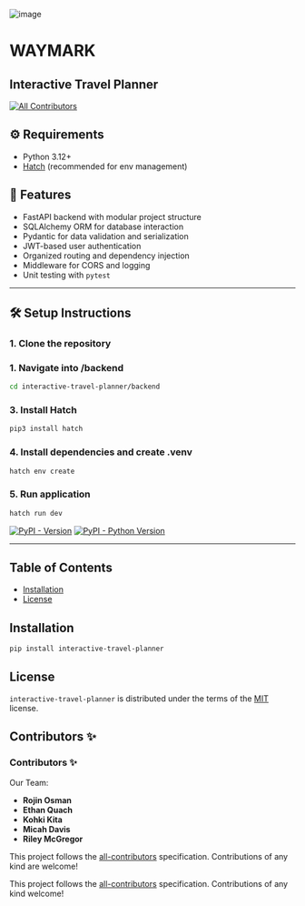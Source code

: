 ![image](https://github.com/user-attachments/assets/bb7e17a2-2879-45be-b20c-bf4648c69dd5)

# WAYMARK
## Interactive Travel Planner

<!-- ALL-CONTRIBUTORS-BADGE:START - Do not remove or modify this section -->
[![All Contributors](https://img.shields.io/badge/all_contributors-0-orange.svg?style=flat-square)](#contributors-)
<!-- ALL-CONTRIBUTORS-BADGE:END -->

## ⚙️ Requirements

- Python 3.12+
- [Hatch](https://hatch.pypa.io/latest/) (recommended for env management)


## 🚀 Features

- FastAPI backend with modular project structure  
- SQLAlchemy ORM for database interaction  
- Pydantic for data validation and serialization  
- JWT-based user authentication  
- Organized routing and dependency injection  
- Middleware for CORS and logging  
- Unit testing with `pytest`



---

## 🛠️ Setup Instructions


### 1. Clone the repository

### 1. Navigate into /backend
```bash
cd interactive-travel-planner/backend
```

### 3. Install Hatch
```bash
pip3 install hatch
```

### 4. Install dependencies and create .venv
```bash
hatch env create
```

### 5. Run application 
```bash
hatch run dev
```


[![PyPI - Version](https://img.shields.io/pypi/v/interactive-travel-planner.svg)](https://pypi.org/project/interactive-travel-planner)
[![PyPI - Python Version](https://img.shields.io/pypi/pyversions/interactive-travel-planner.svg)](https://pypi.org/project/interactive-travel-planner)

-----

## Table of Contents

- [Installation](#installation)
- [License](#license)

## Installation

```console
pip install interactive-travel-planner
```

## License

`interactive-travel-planner` is distributed under the terms of the [MIT](https://spdx.org/licenses/MIT.html) license.

## Contributors ✨

### Contributors ✨

Our Team:

- **Rojin Osman**  
- **Ethan Quach**  
- **Kohki Kita**  
- **Micah Davis**  
- **Riley McGregor**  

This project follows the [all-contributors](https://github.com/all-contributors/all-contributors) specification. Contributions of any kind are welcome!

This project follows the [all-contributors](https://github.com/all-contributors/all-contributors) specification. Contributions of any kind welcome!
